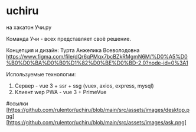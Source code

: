 # uchiru
на хакатон Учи.ру

Команда Учи - всех представляет своё решение.

Концепция и дизайн:
Турта Анжелика Всеволодовна
https://www.figma.com/file/dQr6qPMqx7bcBZkRMgmN6M/%D0%A5%D0%B0%D0%BA%D0%B0%D1%82%D0%BE%D0%BD-2.0?node-id=0%3A1

Используемые технологии:
1. Сервер - vue 3 + ssr + ssg (vuex, axios, express, mysql)
2. Клиент wep PWA - vue 3 + PrimeVue

#ссылки
[https://github.com/rulentor/uchiru/blob/main/src/assets/images/desktop.png]
[https://github.com/rulentor/uchiru/blob/main/src/assets/images/ask.png]
